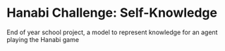 # Hanabi Challenge: Self-Knowledge
 End of year school project, a model to represent knowledge for an agent playing the Hanabi game
